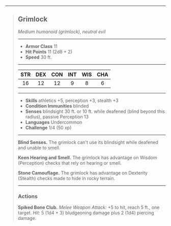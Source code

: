 ***
> ## Grimlock
> *Medium humanoid (grimlock), neutral evil*
> 
> ***
> 
> - **Armor Class** 11
> - **Hit Points** 11 (2d8 + 2)
> - **Speed** 30 ft.
> 
> ***
> 
> |STR|DEX|CON|INT|WIS|CHA|
> |:---:|:---:|:---:|:---:|:---:|:---:|
> |16|12|12|9|8|6|
> 
> ***
> 
> - **Skills** athletics +5, perception +3, stealth +3
> - **Condition Immunities** blinded
> - **Senses** blindsight 30 ft. or 10 ft. while deafened (blind beyond this radius), passive Perception 13
> - **Languages** Undercommon
> - **Challenge** 1/4 (50 xp)
> 
> ***
> 
> **Blind Senses.** The grimlock can't use its blindsight while deafened and unable to smell.
> 
> **Keen Hearing and Smell.** The grimlock has advantage on Wisdom (Perception) checks that rely on hearing or smell.
> 
> **Stone Camouflage.** The grimlock has advantage on Dexterity (Stealth) checks made to hide in rocky terrain.
> 
> ***
> 
> ### Actions
> **Spiked Bone Club.** *Melee Weapon Attack:* +5 to hit, reach 5 ft., one target. *Hit:* 5 (1d4 + 3) bludgeoning damage plus 2 (1d4) piercing damage.